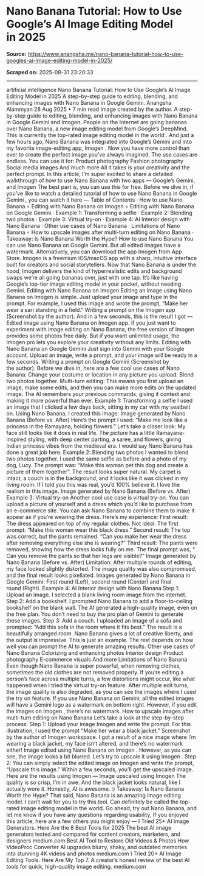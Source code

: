 # Nano Banana Tutorial: How to Use Google’s AI Image Editing Model in 2025

**Source:** https://www.anangsha.me/nano-banana-tutorial-how-to-use-googles-ai-image-editing-model-in-2025/

**Scraped on:** 2025-08-31 23:20:33

---

artificial intelligence
Nano Banana Tutorial: How to Use Google’s AI Image Editing Model in 2025
A step-by-step guide to editing, blending, and enhancing images with Nano Banana in Google Gemini.
Anangsha Alammyan
28 Aug 2025
•
7 min read
Image created by the author.
A step-by-step guide to editing, blending, and enhancing images with Nano Banana in Google Gemini and Imogen.
People on the Internet are going bananas over Nano Banana, a new image editing model from Google’s DeepMind.
This is currently the
top-rated image editing model in the world
. And just a few hours ago,
Nano Banana was integrated into Google’s Gemini
and into
my favorite image-editing app, Imogen
.
Now you have more control than ever to create the perfect image you’ve always imagined.
The use cases are endless. You can use it for:
Product photography
Fashion photography
Social media images
And much more
All it takes is your creativity and the perfect prompt.
In this article, I’m super excited to share a detailed walkthrough of how to use Nano Banana with two apps —
Google’s Gemini, and
Imogen
The best part is, you can use this for free.
Before we dive in, if you’ve like to watch a
detailed tutorial of how to use Nano Banana in Google Gemini
, you can watch it here —
Table of Contents
·
How to use Nano Banana
∘
Editing with Nano Banana on Imogen
∘
Editing with Nano Banana on Google Gemini
·
Example 1: Transforming a selfie
·
Example 2: Blending two photos
·
Example 3: Virtual try-on
·
Example 4: AI Interior design with Nano Banana
·
Other use cases of Nano Banana
·
Limitations of Nano Banana
∘
How to upscale images after multi-turn editing on Nano Banana
·
Takeaway: Is Nano Banana Worth the Hype?
How to use Nano Banana
You can use Nano Banana on Google Gemini. But all edited images have a watermark.
Alternatively, you can download the app
Imogen
from App Store.
Imogen
is a freemium iOS/macOS app with a sharp, intuitive interface built for creators and social storytellers. Now that Nano Banana is under the hood,
Imogen
delivers the kind of hyperrealistic edits and background swaps we’re all going bananas over, just with one tap. It’s like having Google’s top-tier image editing model in your pocket, without needing Gemini.
Editing with Nano Banana on Imogen
Editing an image using Nano Banana on
Imogen
is simple. Just upload your image and type in the prompt. For example, I used this image and wrote the prompt,
“Make her wear a sari standing in a field.”
Writing a prompt on the
Imogen
app (Screenshot by the author).
And in a few seconds, this is the result I got —
Edited image using Nano Banana on
Imogen
app.
If you just want to experiment with image editing on Nano Banana, the free version of
Imogen
provides some photos free daily. But if you want unlimited usage, the
Imogen
pro lets you explore your creativity without any limits.
Editing with Nano Banana on Google Gemini
Just sign into Gemini with your Google account. Upload an image, write a prompt, and your image will be ready in a few seconds.
Writing a prompt on Google Gemini (Screenshot by the author).
Before we dive in, here are a few cool use cases of Nano Banana:
Change your costume or location in any picture you upload.
Blend two photos together.
Multi-turn editing: This means you first upload an image, make some edits, and then you can make more edits on the updated image. The AI remembers your previous commands, giving it context and making it more powerful than ever.
Example 1: Transforming a selfie
I used an image that I clicked a few days back, sitting in my car with my seatbelt on. Using Nano Banana, I created this image:
Image generated by Nano Banana (Before vs. After)
Here’s the prompt I used:
“Make me look like a princess in the Ramayana, holding flowers.”
Let’s take a closer look:
My face still looks like it does in real life.
The picture has a little Ramayana-inspired styling, with deep center parting, a saree, and flowers, giving Indian princess vibes from the medieval era.
I would say Nano Banana has done a great job here.
Example 2: Blending two photos
I wanted to blend two photos together. I used the same selfie as before and a photo of my dog, Lucy.
The prompt was:
“Make this woman pet this dog and create a picture of them together”.
The result looks super natural. My carpet is intact, a couch is in the background, and it looks like it was clicked in my living room. If I told you this was real, you’d 100% believe it. I love the realism in this image.
Image generated by Nano Banana (Before vs. After)
Example 3: Virtual try-on
Another cool use case is virtual try-on. You can upload a picture of yourself and a dress which you’d like to purchase from an e-commerce site. You can ask Nano Banana to combine them to make it appear as if you’re wearing the dress. Here’s my experience:
First result:
The dress appeared on top of my regular clothes. Not ideal. The first prompt:
“Make this woman wear this black dress.”
Second result: The top was correct, but the pants remained.
“Can you make her wear the dress after removing everything else she is wearing?”
Third result: The pants were removed, showing how the dress looks fully on me. The final prompt was, “
Can you remove the pants so that her legs are visible?”
Image generated by Nano Banana (Before vs. After)
Limitation: After multiple rounds of editing, my face looked slightly distorted. The image quality was also compromised, and the final result looks pixellated.
Images generated by Nano Banana in Google Gemini: First round (Left), second round (Center) and final round (Right).
Example 4: AI Interior design with Nano Banana
Step 1:
Upload an image. I selected a blank living room image from the internet.
Step 2:
Add a bookshelf. I prompted Nano Banana to add a floor-to-ceiling bookshelf on the blank wall.
The AI generated a high-quality image, even on the free plan. You don’t need to buy the pro plan of Gemini to generate these images.
Step 3:
Add a couch. I uploaded an image of a sofa and prompted:
“Add this sofa in the room where it fits best.”
The result is a beautifully arranged room. Nano Banana gives a lot of creative liberty, and the output is impressive.
This is just an example. The rest depends on how well you can prompt the AI to generate amazing results.
Other use cases of Nano Banana
Colorizing and enhancing photos
Interior design
Product photography
E-commerce visuals
And more
Limitations of Nano Banana
Even though Nano Banana is super powerful, when removing clothes, sometimes the old clothes are not removed properly.
If you’re editing a person’s face across multiple turns, a few distortions might occur, like what happened when I tried the virtual try-on feature.
After multiple edit turns, the image quality is also degraded, as you can see the images where I used the try on feature.
If you use Nano Banana on Gemini, all the edited images will have a Gemini logo as a watermark on bottom right. However, if you edit the images on
Imogen
, there’s no watermark.
How to upscale images after multi-turn editing on Nano Banana
Let’s take a look at the step-by-step process.
Step 1:
Upload your image
Imogen
and write the prompt. For this illustration, I used the prompt
“Make her wear a black jacket.”
Screenshot by the author of
Imogen
workspace.
I got a result of a nice image where I’m wearing a black jacket, my face isn’t altered, and there’s no watermark either!
Image edited using Nano Banana on
Imogen
.
However, as you can see, the image looks a bit blurred. Let’s try to upscale it using
Imogen
.
Step 2:
You can simply select the edited image on
Imogen
and write the prompt,
“Upscale this image.”
Within a few seconds, you’ll get the upscaled image. Here are the results using
Imogen
—
Image upscaled using
Imogen
The quality is so crisp, I’m in awe. And the black jacket looks natural, like I actually wore it. Honestly, AI is awesome. :)
Takeaway: Is Nano Banana Worth the Hype?
That said, Nano Banana is an amazing image editing model. I can’t wait for you to try this tool. Can definitely be called the top-rated image editing model in the world.
Go ahead, try out Nano Banana, and let me know if you have any questions regarding usability.
If you enjoyed this article, here are a few others you might enjoy —
I Tried 25+ AI Image Generators. Here Are the 8 Best Tools for 2025
The best AI image generators tested and compared for content creators, marketers, and designers
medium.com
Best AI Tool to Restore Old Videos &amp; Photos
How VideoProc Converter AI upgrades blurry, shaky, and outdated memories into stunning 4K videos and photos
medium.com
I Tried 20+ AI Image Editing Tools. Here Are My Top 7.
A creator’s honest review of the best AI tools for quick, high-quality image editing.
medium.com